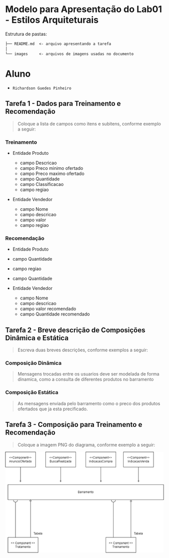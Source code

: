 # Modelo para Apresentação do Lab01 - Estilos Arquiteturais

Estrutura de pastas:

~~~
├── README.md  <- arquivo apresentando a tarefa
│
└── images     <- arquivos de imagens usadas no documento
~~~

# Aluno
* `Richardson Guedes Pinheiro`

## Tarefa 1 - Dados para Treinamento e Recomendação

> Coloque a lista de campos como itens e subitens, conforme exemplo a seguir:
>
### Treinamento
* Entidade Produto
  * campo Descricao
  * campo Preco minimo ofertado
  * campo Preco maximo ofertado
  * campo Quantidade
  * campo Classificacao
  * campo regiao
    
* Entidade Vendedor
  * campo Nome
  * campo descricao
  * campo valor 
  * campo regiao
  

### Recomendação
  * Entidade Produto
  * campo Quantidade
  * campo regiao
  * campo Quantidade

* Entidade Vendedor
  * campo Nome
  * campo descricao
  * campo valor recomendado
  * campo Quantidade recomendado

## Tarefa 2 - Breve descrição de Composições Dinâmica e Estática

> Escreva duas breves descrições, conforme exemplos a seguir:
>
### Composição Dinâmica
> Mensagens trocadas entre os usuarios deve ser modelada de forma dinamica, como a consulta de diferentes produtos no barramento
### Composição Estática
> As mensagens enviada pelo barramento como o preco dos produtos ofertados que ja esta precificado.

## Tarefa 3 - Composição para Treinamento e Recomendação

> Coloque a imagem PNG do diagrama, conforme exemplo a seguir:
>
![Diagrama Eventos](exercicio2-comp.png)
